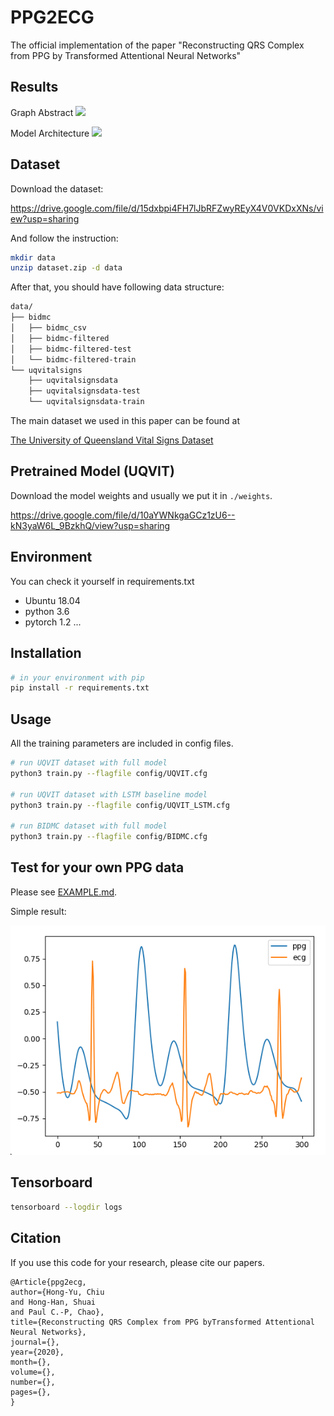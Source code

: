 # PPG2ECG
The official implementation of the paper "Reconstructing QRS Complex from PPG by Transformed Attentional Neural Networks"

## Results
Graph Abstract
![](doc/imgs/chiu1.png)

Model Architecture
![](doc/imgs/chiu2.png)

<!-- Reconstruction Visualization
![](doc/imgs/chiu4.png) -->

## Dataset
Download the dataset:

https://drive.google.com/file/d/15dxbpi4FH7lJbRFZwyREyX4V0VKDxXNs/view?usp=sharing

And follow the instruction:
```bash
mkdir data
unzip dataset.zip -d data
```

After that, you should have following data structure:
```bash
data/
├── bidmc
│   ├── bidmc_csv
│   ├── bidmc-filtered
│   ├── bidmc-filtered-test
│   └── bidmc-filtered-train
└── uqvitalsigns
    ├── uqvitalsignsdata
    ├── uqvitalsignsdata-test
    └── uqvitalsignsdata-train
```

The main dataset we used in this paper can be found at

[The University of Queensland Vital Signs Dataset](https://outbox.eait.uq.edu.au/uqdliu3/uqvitalsignsdataset/index.html)

## Pretrained Model (UQVIT)
Download the model weights and usually we put it in `./weights`.

https://drive.google.com/file/d/10aYWNkgaGCz1zU6--kN3yaW6L_9BzkhQ/view?usp=sharing

## Environment
You can check it yourself in requirements.txt
- Ubuntu 18.04
- python 3.6
- pytorch 1.2
...

## Installation
```bash
# in your environment with pip
pip install -r requirements.txt
```

## Usage
All the training parameters are included in config files.
```bash
# run UQVIT dataset with full model
python3 train.py --flagfile config/UQVIT.cfg

# run UQVIT dataset with LSTM baseline model
python3 train.py --flagfile config/UQVIT_LSTM.cfg

# run BIDMC dataset with full model
python3 train.py --flagfile config/BIDMC.cfg
```

## Test for your own PPG data
Please see [EXAMPLE.md](doc/imgs/EXAMPLE.md).

Simple result:

![](doc/imgs/example.png)

## Tensorboard
```bash
tensorboard --logdir logs
```

## Citation
If you use this code for your research, please cite our papers.
```
@Article{ppg2ecg,
author={Hong-Yu, Chiu
and Hong-Han, Shuai
and Paul C.-P, Chao},
title={Reconstructing QRS Complex from PPG byTransformed Attentional Neural Networks},
journal={},
year={2020},
month={},
volume={},
number={},
pages={},
}
```